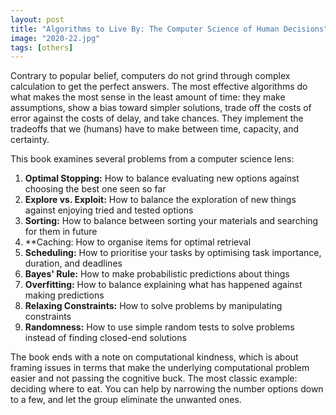 ```yaml
---
layout: post
title: "Algorithms to Live By: The Computer Science of Human Decisions"
image: "2020-22.jpg"
tags: [others]
---
```


Contrary to popular belief, computers do not grind through complex calculation to get the perfect answers. The most effective algorithms do what makes the most sense in the least amount of time: they make assumptions, show a bias toward simpler solutions, trade off the costs of error against the costs of delay, and take chances. They implement the tradeoffs that we (humans) have to make between time, capacity, and certainty.

This book examines several problems from a computer science lens:

1. **Optimal Stopping:** How to balance evaluating new options against choosing the best one seen so far
2. **Explore vs. Exploit:** How to balance the exploration of new things against enjoying tried and tested options
3. **Sorting:** How to balance between sorting your materials and searching for them in future
4. **Caching: How to organise items for optimal retrieval
5. **Scheduling:** How to prioritise your tasks by optimising task importance, duration, and deadlines
6. **Bayes' Rule:** How to make probabilistic predictions about things
7. **Overfitting:** How to balance explaining what has happened against making predictions
8. **Relaxing Constraints:** How to solve problems by manipulating constraints
9. **Randomness:** How to use simple random tests to solve problems instead of finding closed-end solutions

The book ends with a note on computational kindness, which is about framing issues in terms that make the underlying computational problem easier and not passing the cognitive buck. The most classic example: deciding where to eat. You can help by narrowing the number options down to a few, and let the group eliminate the unwanted ones.